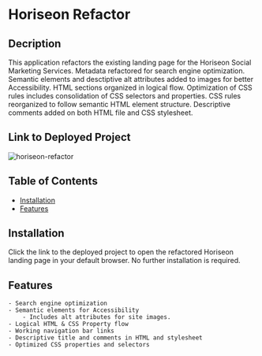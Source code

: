 # Horiseon Refactor

## Decription
This application refactors the existing landing page for the Horiseon Social Marketing Services. Metadata refactored for search engine optimization. Semantic elements and desctiptive alt attributes added to images for better Accessibility. HTML sections organized in logical flow. Optimization of CSS rules includes consolidation of CSS selectors and properties. CSS rules reorganized to follow semantic HTML element structure. Descriptive comments added on both HTML file and CSS stylesheet.

## Link to Deployed Project
![horiseon-refactor](https://github.com/birdsatemyface/Horiseon_refactor.git)

## Table of Contents
* [Installation](#installation)
* [Features](#features)

## Installation
Click the link to the deployed project to open the refactored Horiseon landing page in your default browser. No further installation is required.

## Features
    - Search engine optimization
    - Semantic elements for Accessibility
        - Includes alt attributes for site images.
    - Logical HTML & CSS Property flow
    - Working navigation bar links
    - Descriptive title and comments in HTML and stylesheet
    - Optimized CSS properties and selectors